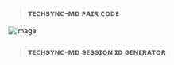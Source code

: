 > ### ᴛᴇᴄʜsʏɴᴄ-ᴍᴅ ᴘᴀɪʀ ᴄᴏᴅᴇ

![image](https://files.catbox.moe/jt3qb1.png)


> ### ᴛᴇᴄʜsʏɴᴄ-ᴍᴅ sᴇssɪᴏɴ ɪᴅ ɢᴇɴᴇʀᴀᴛᴏʀ



